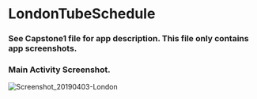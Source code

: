 # LondonTubeSchedule
### See Capstone1 file for app description. This file only contains app screenshots.
### Main Activity Screenshot.
![Screenshot_20190403-London](https://user-images.githubusercontent.com/22602021/55602123-0bd4fd80-5732-11e9-984d-0de36a7aa5cc.jpg)
